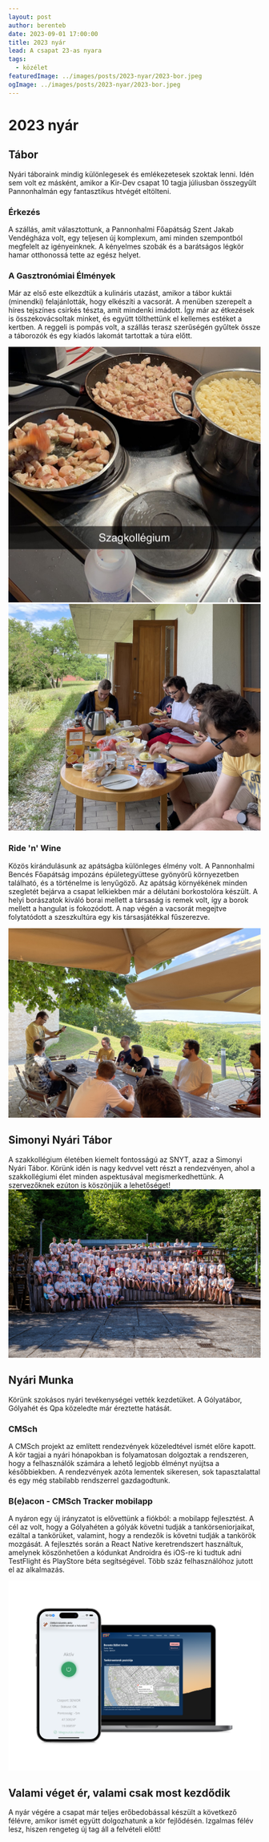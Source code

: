 ```yaml
---
layout: post
author: berenteb
date: 2023-09-01 17:00:00
title: 2023 nyár
lead: A csapat 23-as nyara
tags:
  - közélet
featuredImage: ../images/posts/2023-nyar/2023-bor.jpeg
ogImage: ../images/posts/2023-nyar/2023-bor.jpeg
---
```


# 2023 nyár

## Tábor
Nyári táboraink mindig különlegesek és emlékezetesek szoktak lenni. Idén sem volt ez másként, amikor a Kir-Dev csapat 10 tagja júliusban összegyűlt Pannonhalmán egy fantasztikus htvégét eltölteni.

### Érkezés
A szállás, amit választottunk, a Pannonhalmi Főapátság Szent Jakab Vendégháza volt, egy teljesen új komplexum, ami minden szempontból megfelelt az igényeinknek. A kényelmes szobák és a barátságos légkör hamar otthonossá tette az egész helyet.

### A Gasztronómiai Élmények
Már az első este elkezdtük a kulináris utazást, amikor a tábor kuktái (minendki) felajánlották, hogy elkészíti a vacsorát.
A menüben szerepelt a híres tejszínes csirkés tészta, amit mindenki imádott.
Így már az étkezések is összekovácsoltak minket, és együtt tölthettünk el kellemes estéket a kertben.
A reggeli is pompás volt, a szállás terasz szerűségén gyűltek össze a táborozók és egy kiadós lakomát tartottak a túra előtt.

![fozes](../images/posts/2023-nyar/2023-fozes.jpg)
![reggeli](../images/posts/2023-nyar/2023-reggeli.jpeg)

### Ride 'n' Wine
Közös kirándulásunk az apátságba különleges élmény volt.
A Pannonhalmi Bencés Főapátság impozáns épületegyüttese gyönyörű környezetben található, és a történelme is lenyűgöző.
Az apátság környékének minden szegletét bejárva a csapat lelkiekben már a délutáni borkostolóra készült.
A helyi borászatok kiváló borai mellett a társaság is remek volt, így a borok mellett a hangulat is fokozódott.
A nap végén a vacsorát megejtve folytatódott a szeszkultúra egy kis társasjátékkal fűszerezve.

![apatsag](../images/posts/2023-nyar/2023-borkostolo.jpeg)

## Simonyi Nyári Tábor
A szakkollégium életében kiemelt fontosságú az SNYT, azaz a Simonyi Nyári Tábor. Körünk idén is nagy kedvvel vett részt a rendezvényen, ahol a szakkollégiumi élet minden aspektusával megismerkedhettünk.
A szervezőknek ezúton is köszönjük a lehetőséget!
![snyt](../images/posts/2023-nyar/2023-snyt.jpg)

## Nyári Munka

Körünk szokásos nyári tevékenységei vették kezdetüket. A Gólyatábor, Gólyahét és Qpa közeledte már éreztette hatását.

### CMSch

A CMSch projekt az említett rendezvények közeledtével ismét előre kapott.
A kör tagjai a nyári hónapokban is folyamatosan dolgoztak a rendszeren, hogy a felhasználók számára a lehető legjobb élményt nyújtsa a későbbiekben.
A rendezvények azóta lementek sikeresen, sok tapasztalattal és egy még stabilabb rendszerrel gazdagodtunk.

### B(e)acon - CMSch Tracker mobilapp

A nyáron egy új irányzatot is elővettünk a fiókból: a mobilapp fejlesztést.
A cél az volt, hogy a Gólyahéten a gólyák követni tudják a tankörseniorjaikat, ezáltal a tankörüket, valamint, hogy a rendezők is követni tudják a tankörök mozgását.
A fejlesztés során a React Native keretrendszert használtuk, amelynek köszönhetően a kódunkat Androidra és iOS-re ki tudtuk adni TestFlight és PlayStore béta segítségével.
Több száz felhasználóhoz jutott el az alkalmazás.

![beacon](../images/posts/2023-nyar/2023-app.png)

## Valami véget ér, valami csak most kezdődik

A nyár végére a csapat már teljes erőbedobással készült a következő félévre, amikor ismét együtt dolgozhatunk a kör fejlődésén.
Izgalmas félév lesz, hiszen rengeteg új tag áll a felvételi előtt!
